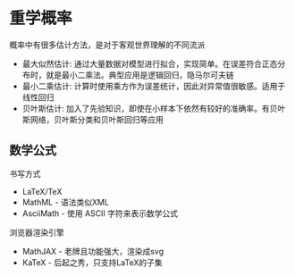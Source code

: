 # 重学概率

概率中有很多估计方法，是对于客观世界理解的不同流派

* 最大似然估计: 通过大量数据对模型进行拟合，实现简单。在误差符合正态分布时，就是最小二乘法。典型应用是逻辑回归，隐马尔可夫链
* 最小二乘估计: 计算时使用乘方作为误差统计，因此对异常值很敏感。适用于线性回归
* 贝叶斯估计: 加入了先验知识，即使在小样本下依然有较好的准确率。有贝叶斯网络，贝叶斯分类和贝叶斯回归等应用

## 数学公式

书写方式

* LaTeX/TeX
* MathML - 语法类似XML
* AsciiMath - 使用 ASCII 字符来表示数学公式

浏览器渲染引擎

* MathJAX - 老牌且功能强大，渲染成svg
* KaTeX - 后起之秀，只支持LaTeX的子集